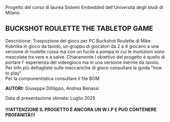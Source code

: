 Progetto del corso di laurea Sistemi Embedded dell'Universitá degli studi di Milano.<br><h2>BUCKSHOT ROULETTE THE TABLETOP GAME</h2>
Descrizione: Traspozione del gioco per PC Buckshot Roulette di Mike Kubnika in gioco da tavolo, un gruppo di giocatori da 2 a 4 giocano a una versione di roulette russa ma con un fucile a pompa in cui le munizioni sono mescolate tra vere e a salve. Chiaramente l obiettivo del progetto è quello di portare l' esperienza del videogioco ma in una versione inerme da tavolo.</br> 
Per info più dettagliate sulle meccaniche di gioco consultare la guida "how to play"</br>
Per la componentistica consultare il file BOM</br>

**AUTORI:** Giuseppe Difilippo, Andrea Benassi

Data di presentazione stimata: Luglio 2025


<h4>!!!ATTENZIONE IL PROGETTO &Egrave ANCORA UN W.I.P E PU&Ograve CONTENERE PROFANIT&Agrave!!!</h4>
